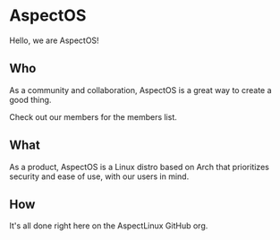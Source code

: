 # AspectOS
Hello, we are AspectOS!

## Who
As a community and collaboration, AspectOS is a great way to create a good thing.

Check out our members for the members list.

## What
As a product, AspectOS is a Linux distro based on Arch that prioritizes security and ease of use, with our users in mind.

## How
It's all done right here on the AspectLinux GitHub org.
